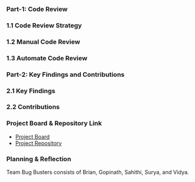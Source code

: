 ### Part-1: Code Review
### 1.1 Code Review Strategy
### 1.2 Manual Code Review
### 1.3 Automate Code Review

### Part-2: Key Findings and Contributions
### 2.1 Key Findings
### 2.2 Contributions 
### Project Board & Repository Link
- [Project Board](https://github.com/users/sanne88/projects/1)
-  [Project Repository](https://github.com/sanne88/cyber8420projectopenmrs)
### Planning & Reflection

Team Bug Busters consists of Brian, Gopinath, Sahithi, Surya, and Vidya.
